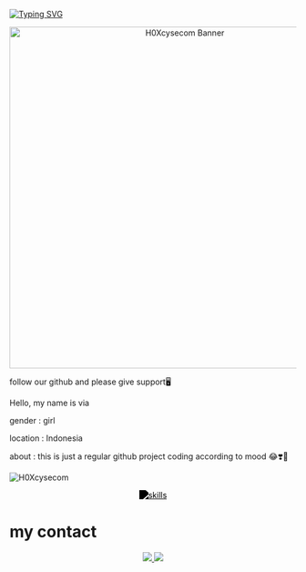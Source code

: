 [![Typing SVG](https://readme-typing-svg.herokuapp.com?color=FFFFFF&lines=Initializing+Profile...;Welcome+to+H0Xcysec+Github)](https://git.io/typing-svg)

<p align="center">  
  <img src="https://c.top4top.io/p_35497r51g0.gif" alt="H0Xcysecom Banner" width="600"/>  
</p> 

follow our github and please give support🖥️

Hello, my name is via

gender : girl

location  : Indonesia 

about : this is just a regular github project 
coding according to mood 😂❣️👊

<p align="left">
  <img src="https://komarev.com/ghpvc/?username=H0Xcysecom&label=Profile%20views&color=000000&style=flat" alt="H0Xcysecom" />
</p>

<p align="center">
  <a href="https://skillicons.dev">
    <img
      src="https://skillicons.dev/icons?i=bash,github,kali,linux,redhat,py"
      alt="skills"
      style="filter: grayscale(1) brightness(0); -webkit-filter: grayscale(1) brightness(0);"
    />
  </a>
</p>

# my contact
<p align="center">
  <a href="https://t.me/ownFrostWolf">
    <img src="https://img.shields.io/badge/Telegram-000000?style=for-the-badge&logo=telegram&logoColor=white" />
  </a>
  <a href="https://www.tiktok.com/@latest_news_team.markasv?_t=ZS-8zmyWM7yZBB&_r=1">
    <img src="https://img.shields.io/badge/TikTok-000000?style=for-the-badge&logo=tiktok&logoColor=white" />
  </a>
</p>